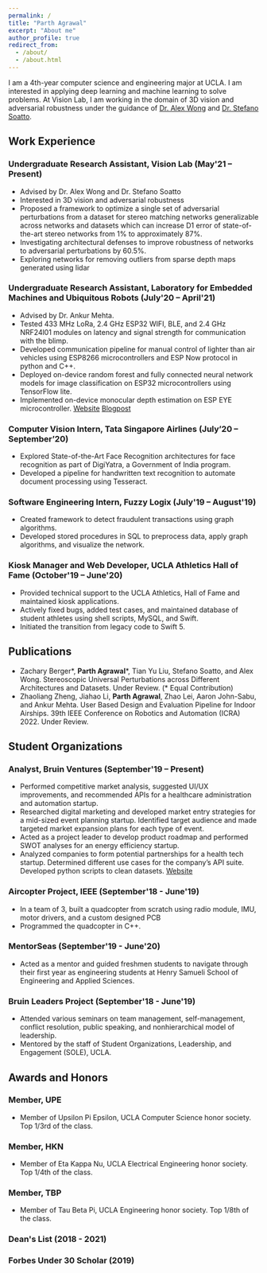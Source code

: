 ```yaml
---
permalink: /
title: "Parth Agrawal"
excerpt: "About me"
author_profile: true
redirect_from: 
  - /about/
  - /about.html
---
```


I am a 4th-year computer science and engineering major at UCLA. I am interested in applying deep learning and machine learning to solve problems. At Vision Lab, I am working in the domain of 3D vision and adversarial robustness under the guidance of [Dr. Alex Wong](http://web.cs.ucla.edu/~alexw/) and [Dr. Stefano Soatto](http://web.cs.ucla.edu/~soatto/).


## Work Experience 
### Undergraduate Research Assistant, Vision Lab (May'21 – Present) 
  * Advised by Dr. Alex Wong and Dr. Stefano Soatto
  * Interested in 3D vision and adversarial robustness
  * Proposed a framework to optimize a single set of adversarial perturbations from a dataset for stereo matching networks generalizable across networks and datasets which can increase D1 error of state-of-the-art stereo networks from 1% to approximately 87%.
  * Investigating architectural defenses to improve robustness of networks to adversarial perturbations by 60.5%. 
  * Exploring networks for removing outliers from sparse depth maps generated using lidar


### Undergraduate Research Assistant, Laboratory for Embedded Machines and Ubiquitous Robots (July'20 – April'21)
  *	Advised by Dr. Ankur Mehta.
  *	Tested 433 MHz LoRa, 2.4 GHz ESP32 WIFI, BLE, and 2.4 GHz NRF24l01 modules on latency and signal strength for communication with the blimp.
  *	Developed communication pipeline for manual control of lighter than air vehicles using ESP8266 microcontrollers and ESP Now protocol in python and C++. 
  *	Deployed on-device random forest and fully connected neural network models for image classification on ESP32 microcontrollers using TensorFlow lite.
  *	Implemented on-device monocular depth estimation on ESP EYE microcontroller. [Website](https://uclalemur.com/people/parth-agrawal) [Blogpost](https://uclalemur.com/blog/tag:foray)

### Computer Vision Intern, Tata Singapore Airlines (July’20 – September’20)
  *	Explored State-of-the-Art Face Recognition architectures for face recognition as part of DigiYatra, a Government of India program. 
  *	Developed a pipeline for handwritten text recognition to automate document processing using Tesseract. 

### Software Engineering Intern, Fuzzy Logix (July'19 – August'19)
  *	Created framework to detect fraudulent transactions using graph algorithms. 
  *	Developed stored procedures in SQL to preprocess data, apply graph algorithms, and visualize the network.

### Kiosk Manager and Web Developer, UCLA Athletics Hall of Fame (October'19 – June'20)
  * Provided technical support to the UCLA Athletics, Hall of Fame and maintained kiosk applications. 
  *	Actively fixed bugs, added test cases, and maintained database of student athletes using shell scripts, MySQL, and Swift. 
  *	Initiated the transition from legacy code to Swift 5. 


## Publications

*	Zachary Berger\*, **Parth Agrawal**\*, Tian Yu Liu, Stefano Soatto, and Alex Wong. Stereoscopic Universal Perturbations across Different Architectures and Datasets. Under Review. (\* Equal Contribution)
*	Zhaoliang Zheng, Jiahao Li, **Parth Agrawal**, Zhao Lei, Aaron John-Sabu, and Ankur Mehta. User Based Design and Evaluation Pipeline for Indoor Airships. 39th IEEE Conference on Robotics and Automation (ICRA) 2022. Under Review.



## Student Organizations

### Analyst, Bruin Ventures (September'19 – Present)
  * Performed competitive market analysis, suggested UI/UX improvements, and recommended APIs for a healthcare administration and automation startup. 
  * Researched digital marketing and developed market entry strategies for a mid-sized event planning startup. Identified target audience and made targeted market expansion plans for each type of event. 
  * Acted as a project leader to develop product roadmap and performed SWOT analyses for an energy efficiency startup.
  * Analyzed companies to form potential partnerships for a health tech startup. Determined different use cases for the company’s API suite. Developed python scripts to clean datasets. [Website](https://www.uclabv.com/)

### Aircopter Project, IEEE (September'18 - June'19)
  * In a team of 3, built a quadcopter from scratch using radio module, IMU, motor drivers, and a custom designed PCB
  * Programmed the quadcopter in C++.

### MentorSeas (September'19 - June'20)
  * Acted as a mentor and guided freshmen students to navigate through their first year as engineering students at Henry Samueli School of Engineering and Applied Sciences. 

### Bruin Leaders Project (September'18 - June'19)
  * Attended various seminars on team management, self-management, conflict resolution, public speaking, and nonhierarchical model of leadership.  
  * Mentored by the staff of Student Organizations, Leadership, and Engagement (SOLE), UCLA.


## Awards and Honors

### Member, UPE
  * Member of Upsilon Pi Epsilon, UCLA Computer Science honor society. Top 1/3rd of the class.

### Member, HKN
  * Member of Eta Kappa Nu, UCLA Electrical Engineering honor society. Top 1/4th of the class.

### Member, TBP
  * Member of Tau Beta Pi, UCLA Engineering honor society. Top 1/8th of the class.

### Dean's List (2018 - 2021)

### Forbes Under 30 Scholar (2019)

